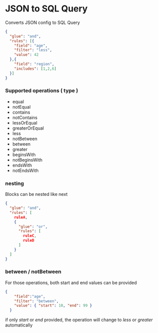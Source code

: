 JSON to SQL Query
==================

Converts JSON config to SQL Query

```json
{
  "glue": "and",
  "rules": [{
    "field": "age",
    "filter": "less",
    "value": 42
  },{
    "field": "region",
    "includes": [1,2,6]
  }] 
}
```

### Supported operations ( type )

- equal
- notEqual
- contains
- notContains
- lessOrEqual
- greaterOrEqual
- less
- notBetween
- between
- greater
- beginsWith
- notBeginsWith
- endsWith
- notEndsWith

### nesting

Blocks can be nested like next

```json
{
  "glue": "and",
  "rules": [
    ruleA,
    {
      "glue": "or",
      "rules": [
        ruleC,
        ruleD
      ] 
    }
  ] 
}
```

### between / notBetween

For those operations, both start and end values can be provided

```json
{
    "field":"age",
    "filter": "between",
    "value": { "start": 10, "end": 99 }
  }
```

if only *start* or *end* provided, the operation will change to *less* or *greater* automatically